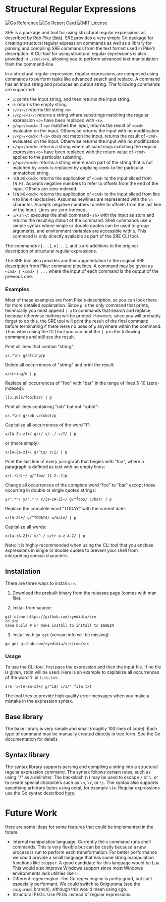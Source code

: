 # Structural Regular Expressions

[![Go Reference](https://pkg.go.dev/badge/github.com/zyedidia/sre.svg)](https://pkg.go.dev/github.com/zyedidia/sre)
[![Go Report Card](https://goreportcard.com/badge/github.com/zyedidia/sre)](https://goreportcard.com/report/github.com/zyedidia/sre)
[![MIT License](https://img.shields.io/badge/license-MIT-blue.svg)](https://github.com/zyedidia/sre/blob/master/LICENSE)

SRE is a package and tool for using structural regular expressions as described
by Rob Pike ([link](http://doc.cat-v.org/bell_labs/structural_regexps/)). SRE
provides a very simple Go package for creating structural regular expression
commands as well as a library for parsing and compiling SRE commands from the
text format used in Pike's description. A CLI tool for using structural regular
expressions is also provided in `./cmd/sre`, allowing you to perform advanced
text manipulation from the command-line.

In a structural regular expression, regular expressions are composed using
commands to perform tasks like advanced search and replace. A command has
an input string and produces an output string. The following commands are
supported:

* `p`: prints the input string, and then returns the input string.
* `d`: returns the empty string.
* `c/<s>/`: returns the string `<s>`.
* `s/<p>/<s>/`: returns a string where substrings matching the regular
  expression `<p>` have been replaced with `<s>`.
* `g/<p>/<cmd>`: if `<p>` matches the input, returns the result of `<cmd>`
  evaluated on the input. Otherwise returns the input with no modification.
* `v/<p>/<cmd>`: if `<p>` does not match the input, returns the result of
  `<cmd>` evaluated on the input. Otherwise returns the input with no
  modification.
* `x/<p>/<cmd>`: returns a string where all substrings matching the regular
  expression `<p>` have been replaced with the return value of `<cmd>` applied
  to the particular substring.
* `y/<p>/<cmd>`: returns a string where each part of the string that is not
  matched by `<cmd>` is replaced by applying `<cmd>` to the particular
  unmatched string.
* `n[N:M]<cmd>`: returns the application of `<cmd>` to the input sliced from
  `[N:M)`. Accepts negative numbers to refer to offsets from the end of the
  input. Offsets are zero-indexed.
* `l[N:M]<cmd>`: returns the application of `<cmd>` to the input sliced from
  line `N` to line `M` (exclusive).  Assumes newlines are represented with the
  `\n` character. Accepts negative numbers to refer to offsets from the last
  line of the input. Lines are zero-indexed.
* `u/<sh>/`: executes the shell command `<sh>` with the input as stdin and
  returns the resulting stdout of the command. Shell commands use a simple
  syntax where single or double quotes can be used to group arguments, and
  environment variables are accessible with `$`. This command is only directly
  available as part of the SRE CLI tool.

The commands `n[...]`, `m[...]`, and `u` are additions to the original
description of structural regular expressions.

The SRE tool also provides another augmentation to the original SRE description
from Pike: command pipelines. A command may be given as `<cmd> | <cmd> | ...`
where the input of each command is the output of the previous one.

### Examples

Most of these examples are from Pike's description, so you can look there for
more detailed explanation. Since `p` is the only command that prints,
technically you must append `| p` to commands that search and replace, because
otherwise nothing will be printed. However, since you will probably forget to
do this, the SRE tool will print the result of the final command before
terminating if there were no uses of `p` anywhere within the command. Thus when
using the CLI tool you can omit the `| p` in the following commands and still
see the result.

Print all lines that contain "string":

```
x/.*\n/ g/string/p
```

Delete all occurrences of "string" and print the result:

```
x/string/d | p
```

Replace all occurrences of "foo" with "bar" in the range of lines 5-10
(zero-indexed):

```
l[5:10]s/foo/bar/ | p
```

Print all lines containing "rob" but not "robot":

```
x/.*\n/ g/rob v/robot/p
```

Capitalize all occurrences of the word "i":

```
x/[A-Za-z]+/ g/i/ v/../ c/I/ | p
```

or (more simply)

```
x/[A-Za-z]+/ g/^i$/ c/I/ | p
```

Print the last line of every paragraph that begins with "foo", where a
paragraph is defined as text with no empty lines:

```
x/(.+\n)+/ g/^foo/ l[-2:-1]p
```

Change all occurrences of the complete word "foo" to "bar" except those
occurring in double or single quoted strings:

```
y/".*"/ y/'.*'/ x/[a-zA-Z]+/ g/^foo$/ c/bar/ | p
```

Replace the complete word "TODAY" with the current date:

```
x/[A-Z]+/ g/^TODAY$/ u/date/ | p
```

Capitalize all words:

```
x/[a-zA-Z]+/ x/^./ u/tr a-z A-Z/ | p
```

Note: it is highly recommended when using the CLI tool that you enclose
expressions in single or double quotes to prevent your shell from interpreting
special characters.

## Installation

There are three ways to install `sre`.

1. Download the prebuilt binary from the releases page (comes with man file).

2. Install from source:

```
git clone https://github.com/zyedidia/sre
cd sre
make build # or make install to install to $GOBIN
```

3. Install with `go get` (version info will be missing):

```
go get github.com/zyedidia/sre/cmd/sre
```

### Usage

To use the CLI tool, first pass the expression and then the input file. If no
file is given, stdin will be used. Here is an example to capitalize all
occurrences of the word 'i' in `file.txt`:

```
sre 'x/[A-Za-z]+/ g/^i$/ c/I/' file.txt
```

The tool tries to provide high quality error messages when you make a mistake
in the expression syntax.

## Base library

The base library is very simple and small (roughly 100 lines of code). Each
type of command may be manually created directly in tree form. See the Go
documentation for details.

## Syntax library

The syntax library supports parsing and compiling a string into a structural
regular expression command. The syntax follows certain rules, such as using "/"
as a delimiter. The backslash (`\`) may be used to escape `/` or `\`, or to
create special characters such as `\n`, `\r`, or `\t`. The syntax also supports
specifying arbitrary bytes using octal, for example `\14`. Regular expressions
use the Go syntax described [here](https://golang.org/pkg/regexp/syntax/).

# Future Work

Here are some ideas for some features that could be implemented in the future.

* Internal manipulation language. Currently the `u` command runs shell
  commands. This is very flexible but can be costly because a new process is
  run to perform each transformation. For better performance we could provide a
  small language that has some string manipulation functions like `toupper`. A
  good candidate for this language would be Lua. This would also improve
  Windows support since most Windows environments lack utilities like `tr`.
* Different regex engine. The Go regex engine is pretty good, but isn't
  especially performant. We could switch to Oniguruma (see the `oniguruma`
  branch), although this would mean using cgo.
* Structural PEGs. Use PEGs instead of regular expressions.
